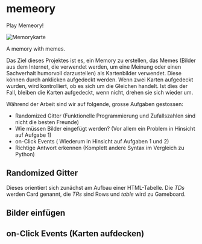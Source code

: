 # memeory
Play Memeory!

![Memorykarte](https://github.com/GBBasel/Memeory2/blob/master/src/card/back.png)

A memory with memes.

Das Ziel dieses Projektes ist es, ein Memory zu erstellen, das Memes (Bilder aus dem Internet, die verwendet werden, um eine Meinung oder einen Sachverhalt humorvoll darzustellen) als Kartenbilder verwendet. Diese können durch anklicken aufgedeckt werden. Wenn zwei Karten aufgedeckt wurden, wird kontrolliert, ob es sich um die Gleichen handelt. Ist dies der Fall, bleiben die Karten aufgedeckt, wenn nicht, drehen sie sich wieder um.

Während der Arbeit sind wir auf folgende, grosse Aufgaben gestossen:

* Randomized Gitter (Funktionelle Programmierung und Zufallszahlen sind nicht die besten Freunde)
* Wie müssen Bilder eingefügt werden? (Vor allem ein Problem in Hinsicht auf Aufgabe 1)
* on-Click Events ( Wiederum in Hinsicht auf Aufgaben 1 und 2)
* Richtige Antwort erkennen (Komplett andere Syntax im Vergleich zu Python)


## Randomized Gitter
Dieses orientiert sich zunächst am Aufbau einer HTML-Tabelle. Die _TDs_ werden Card genannt, die _TRs_ sind Rows und _table_ wird zu Gameboard.

## Bilder einfügen

## on-Click Events (Karten aufdecken)
